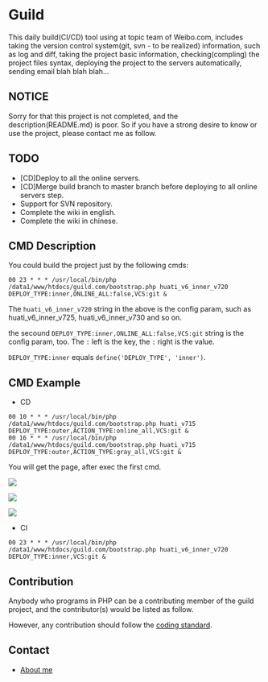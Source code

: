 # Guild

This daily build(CI/CD) tool using at topic team of Weibo.com, includes taking the version control system(git, svn - to be realized) information, such as log and diff, taking the project basic information, checking(compling) the project files syntax, deploying the project to the servers automatically, sending email blah blah blah...

## NOTICE

Sorry for that this project is not completed, and the description(README.md) is poor. So if you have a strong desire to know or use the project, please contact me as follow. 

## TODO
- [CD]Deploy to all the online servers.
- [CD]Merge build branch to master branch before deploying to all online servers step.
- Support for SVN repository.
- Complete the wiki in english.
- Complete the wiki in chinese.

## CMD Description

You could build the project just by the following cmds:

```
00 23 * * * /usr/local/bin/php /data1/www/htdocs/guild.com/bootstrap.php huati_v6_inner_v720  DEPLOY_TYPE:inner,ONLINE_ALL:false,VCS:git &
```

The `huati_v6_inner_v720` string in the above is the config param, such as huati_v6_inner_v725, huati_v6_inner_v730 and so on.

the secound `DEPLOY_TYPE:inner,ONLINE_ALL:false,VCS:git` string is the config param, too. The `:` left is the key, the `:` right is the value.

`DEPLOY_TYPE:inner` equals `define('DEPLOY_TYPE', 'inner')`.


## CMD Example

 - CD
```
00 10 * * * /usr/local/bin/php /data1/www/htdocs/guild.com/bootstrap.php huati_v715  DEPLOY_TYPE:outer,ACTION_TYPE:online_all,VCS:git &
00 16 * * * /usr/local/bin/php /data1/www/htdocs/guild.com/bootstrap.php huati_v715  DEPLOY_TYPE:outer,ACTION_TYPE:gray_all,VCS:git &
```

You will get the page, after exec the first cmd.

![](https://github.com/GenialX/guild/blob/master/demo/build_console_1.png?raw=true)

![](https://github.com/GenialX/guild/blob/master/demo/build_console_2.png?raw=true)

![](https://github.com/GenialX/guild/blob/master/demo/build_console_3.png?raw=true)

 - CI
```
00 23 * * * /usr/local/bin/php /data1/www/htdocs/guild.com/bootstrap.php huati_v6_inner_v720  DEPLOY_TYPE:inner,VCS:git &
```

## Contribution

Anybody who programs in PHP can be a contributing member of the guild project, and the contributor(s) would be listed as follow.

However, any contribution should follow the [coding standard](/CODING_STANDARD.md).


## Contact

 - [About me](http://www.ihuxu.com/blog/about)
